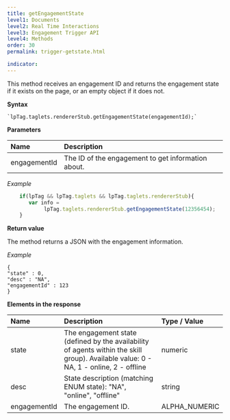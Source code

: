```yaml
---
title: getEngagementState
level1: Documents
level2: Real Time Interactions
level3: Engagement Trigger API
level4: Methods
order: 30
permalink: trigger-getstate.html

indicator:
---
```



This method receives an engagement ID and returns the engagement state if it exists on the page, or an empty object if it does not.

**Syntax**

	`lpTag.taglets.rendererStub.getEngagementState(engagementId);`

**Parameters**

| Name | Description |
| :--- | :--- |
| engagementId | The ID of the engagement to get information about. |

*Example*

```javascript
    if(lpTag && lpTag.taglets && lpTag.taglets.rendererStub){
       var info =   
            lpTag.taglets.rendererStub.getEngagementState(12356454);
    }
```

**Return value**

The method returns a JSON with the engagement information. 

*Example*

    {
    "state" : 0,
    "desc" : "NA",
    "engagementId" : 123
    }

**Elements in the response**

| Name | Description | Type / Value |
| :--- | :--- | :--- |
| state  | The engagement state (defined by the availability of agents within the skill group). Available value: 0 - NA, 1 - online, 2 - offline | numeric |
| desc | State description (matching ENUM state): "NA", "online", "offline" | string |
| engagementId | The engagement ID. | ALPHA_NUMERIC |



